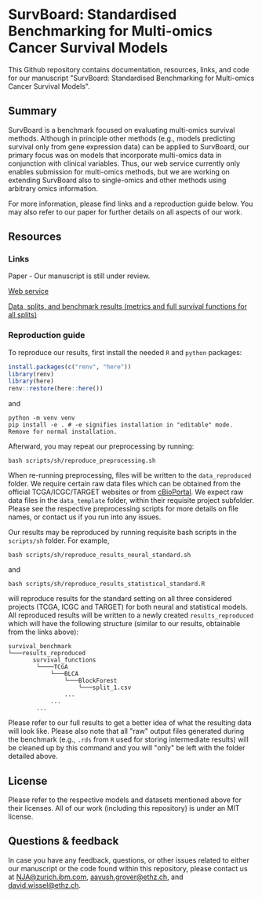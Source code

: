 # SurvBoard: Standardised Benchmarking for Multi-omics Cancer Survival Models
This Github repository contains documentation, resources, links, and code for our manuscript "SurvBoard: Standardised Benchmarking for Multi-omics Cancer Survival Models".

## Summary
SurvBoard is a benchmark focused on evaluating multi-omics survival methods. Although in principle other methods (e.g., models predicting survival only from gene expression data) can be applied to SurvBoard, our primary focus was on models that incorporate multi-omics data in conjunction with clinical variables. Thus, our web service currently only enables submission for multi-omics methods, but we are working on extending SurvBoard also to single-omics and other methods using arbitrary omics information. 

For more information, please find links and a reproduction guide below. You may also refer to our paper for further details on all aspects of our work.

## Resources
### Links
Paper - Our manuscript is still under review.

[Web service](https://survboard.vercel.app/)

[Data, splits, and benchmark results (metrics and full survival functions for all splits)](https://ibm.ent.box.com/v/survboard-meta)

### Reproduction guide
To reproduce our results, first install the needed `R` and `python` packages:

```r
install.packages(c("renv", "here"))
library(renv)
library(here)
renv::restore(here::here())
```

and 

```
python -m venv venv
pip install -e . # -e signifies installation in "editable" mode. Remove for normal installation.
```

Afterward, you may repeat our preprocessing by running:


```
bash scripts/sh/reproduce_preprocessing.sh
```

When re-running preprocessing, files will be written to the `data_reproduced` folder. We require certain raw data files which can be obtained from the official TCGA/ICGC/TARGET websites or from [cBioPortal](https://www.cbioportal.org/). We expect raw data files in the `data_template` folder, within their requisite project subfolder. Please see the respective preprocessing scripts for more details on file names, or contact us if you run into any issues.

Our results may be reproduced by running requisite bash scripts in the `scripts/sh` folder. For example,

```
bash scripts/sh/reproduce_results_neural_standard.sh
```

and 

```
bash scripts/sh/reproduce_results_statistical_standard.R
```

will reproduce results for the standard setting on all three considered projects (TCGA, ICGC and TARGET) for both neural and statistical models. All reproduced results will be written to a newly created `results_reproduced` which will have the following structure (similar to our results, obtainable from the links above):

```
survival_benchmark
└───results_reproduced
       survival_functions
        └────TCGA
            └───BLCA
                └───BlockForest
                    └───split_1.csv
                ...
            ...
        ...
```

Please refer to our full results to get a better idea of what the resulting data will look like. Please also note that all "raw" output files generated during the benchmark (e.g., `.rds` from `R` used for storing intermediate results) will be cleaned up by this command and you will "only" be left with the folder detailed above.


## License
Please refer to the respective models and datasets mentioned above for their licenses. All of our work (including this repository) is under an MIT license.

## Questions & feedback
In case you have any feedback, questions, or other issues related to either our manuscript or the code found within this repository, please contact us at NJA@zurich.ibm.com, aayush.grover@ethz.ch, and david.wissel@ethz.ch.
